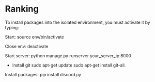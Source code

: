 # Ranking


To install packages into the isolated environment, you must activate it by typing:

Start:
source env/bin/activate

Close env: 
deactivate


Start server:
python manage.py runserver your_server_ip:8000



- Install git
sudo apt-get update
sudo apt-get install git-all.


Install packages:
pip install discord.py